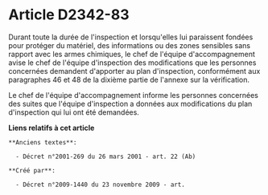# Article D2342-83

Durant toute la durée de l'inspection et lorsqu'elles lui paraissent fondées pour protéger du matériel, des informations ou
des zones sensibles sans rapport avec les armes chimiques, le chef de l'équipe d'accompagnement avise le chef de l'équipe
d'inspection des modifications que les personnes concernées demandent d'apporter au plan d'inspection, conformément aux
paragraphes 46 et 48 de la dixième partie de l'annexe sur la vérification.

Le chef de l'équipe d'accompagnement informe les personnes concernées des suites que l'équipe d'inspection a données aux
modifications du plan d'inspection qui lui ont été demandées.

**Liens relatifs à cet article**

	**Anciens textes**:

	  - Décret n°2001-269 du 26 mars 2001 - art. 22 (Ab)

	**Créé par**:

	  - Décret n°2009-1440 du 23 novembre 2009 - art.
